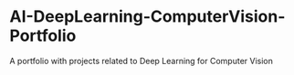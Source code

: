 # AI-DeepLearning-ComputerVision-Portfolio
A portfolio with projects related to Deep Learning for Computer Vision
